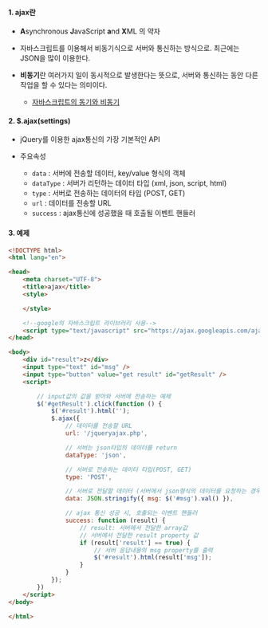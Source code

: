 
#### 1. ajax란

- **A**synchronous **J**avaScript **a**nd **X**ML 의 약자

- 자바스크립트를 이용해서 비동기식으로 서버와 통신하는 방식으로. 최근에는 JSON을 많이 이용한다.

- **비동기**란 여러가지 일이 동시적으로 발생한다는 뜻으로, 서버와 통신하는 동안 다른 작업을 할 수 있다는 의미이다.
	- [자바스크립트의 동기와 비동기](https://inpa.tistory.com/entry/%F0%9F%8C%90-js-async)


#### 2. **$.ajax(settings)**

- jQuery를 이용한 ajax통신의 가장 기본적인 API

- 주요속성
    - `data` : 서버에 전송할 데이터, key/value 형식의 객체
    - `dataType` : 서버가 리턴하는 데이터 타입 (xml, json, script, html)
    - `type` : 서버로 전송하는 데이터의 타입 (POST, GET)
    - `url` : 데이터를 전송할 URL
    - `success` : ajax통신에 성공했을 때 호출될 이벤트 핸들러


#### 3. 예제
```html
<!DOCTYPE html>
<html lang="en">

<head>
    <meta charset="UTF-8">
    <title>ajax</title>
    <style>

    </style>

    <!--google의 자바스크립트 라이브러리 사용-->
    <script type="text/javascript" src="https://ajax.googleapis.com/ajax/libs/jquery/3.7.1/jquery.min.js"></script>
</head>

<body>
    <div id="result">z</div>
    <input type="text" id="msg" />
    <input type="button" value="get result" id="getResult" />
    <script>

        // input값의 값을 받아와 서버에 전송하는 예제
        $('#getResult').click(function () {
            $('#result').html('');
            $.ajax({
                // 데이터를 전송할 URL
                url: '/jqueryajax.php',

                // 서버는 json타입의 데이터를 return
                dataType: 'json',

                // 서버로 전송하는 데이터 타입(POST, GET)
                type: 'POST',

                // 서버로 전달할 데이터 (서버에서 json형식의 데이터를 요청하는 경우의 예시)
                data: JSON.stringify({ msg: $('#msg').val() }),

                // ajax 통신 성공 시, 호출되는 이벤트 핸들러
                success: function (result) {
                    // result: 서버에서 전달한 array값
                    // 서버에서 전달한 result property 값
                    if (result['result'] == true) {
                        // 서버 응답내용의 msg property를 출력
                        $('#result').html(result['msg']);
                    }
                }
            });
        })
    </script>
</body>

</html>
```